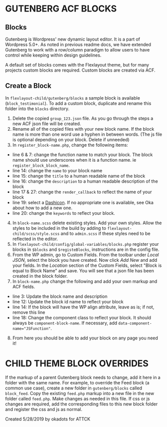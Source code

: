 # GUTENBERG ACF BLOCKS

## Blocks
Gutenberg is Wordpress' new dynamic layout editor.  It is a part of Wordpress 5.0+. As noted in previous readme docs, we have extended Gutenberg to work with a row/column paradigm to allow users to have control while keeping within design guidelines.

A default set of blocks comes with the Flexlayout theme, but for many projects custom blocks are required. Custom blocks are created via ACF.

## Create a Block
In `flexlayout-child/gutenberg/blocks` a sample block is available (`block_testimonial`). To add a custom block, duplicate and rename this folder into the `blocks` directory.

1. Delete the copied `group_123.json` file. As you go through the steps a new ACF json file will be created.
2. Rename all of the copied files with your new block name.  If the block name is more than one word use a hyphen in between words. (The js file is optional depending on your block. Delete if unneeded)
3. In `register_block-name.php`, change the following items:
- line 6 & 7: change the function name to match your block. The block name should use underscores when it is a function name. ie `register_block_block_name`.
- line 14: change the `name` to your block name
- line 15: change the `title` to a human readable name of the block
- line 16: change the `description` to a human readable description of the block
- line 17 & 27: change the `render_callback` to reflect the name of your block
- line 19: select a [Dashicon](https://developer.wordpress.org/resource/dashicons/#editor-rtl). If no appropriate one is available, see Oka about how to add a new one.
- line 20: change the `keywords` to reflect your block.
4. In `block-name.scss` delete existing styles.  Add your own styles.  Allow the styles to be included in the build by adding to `flexlayout-child/scss/style.scss` and to `admin.scss` if these styles need to be reflected in the editor.
5. In `flexlayout-child/config/global-variables/blocks.php` register your blocks in `$blocks` and `$registeBlocks`, instructions are in the config file.
6. From the WP admin, go to Custom Fields. From the toolbar under *Local JSON*, select the block you have created.  Now click *Add New* and add your fields. In the *Location* section of the Custom Fields, select "Block is equal to Block Name" and save. You will see that a json file has been created in the block folder.
7. In `block-name.php` change the following and add your own markup and ACF fields.
- line 3: Update the block name and description
- line 12: Update the block id name to reflect your block
- line 14: If the block will have the WP align attribute, leave as is; if not, remove this line
- line 18: Change the component class to reflect your block.  It should always be `component-block-name`. If necessary, add `data-component-name="JSFunction"`.
8. From here you should be able to add your block on any page you need it!

# CHILD THEME BLOCK OVERRIDES

If the markup of a parent Gutenberg block needs to change, add it here in a folder with the same name. For example, to override the Feed block (a common use case), create a new folder in `gutenberg/blocks` called `block_feed`. Copy the existing `feed.php` markup into a new file in the new folder called `feed.php`.  Make changes as needed in this file. If css or js changes are required, add the corresponding files to this new block folder and register the css and js as normal.

Created 5/28/2019 by okadots for ATTCK
